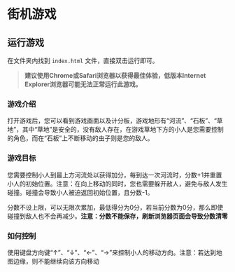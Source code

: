 街机游戏
===============================

## 运行游戏

在文件夹内找到 `index.html` 文件，直接双击运行即可。

> **建议使用Chrome或Safari浏览器以获得最佳体验，低版本Internet Explorer浏览器可能无法正常运行此游戏。**

### **游戏介绍**

打开游戏后，您可以看到游戏画面以及计分板，游戏地形有“河流”、“石板”、“草地”，其中“草地”是安全的，没有敌人存在，在游戏草地下方的小人是您需要控制的角色，而在“石板”上不断移动的虫子则是您的敌人。

### **游戏目标**

您需要控制小人到最上方河流处以获得加分，每到达一次河流时，分数+1并重置小人的初始位置。注意：在向上移动的同时，您也需要躲开敌人，避免与敌人发生碰撞。碰撞会导致小人被迫返回初始位置，且分数-1。

分数不设上限，可以无限次累加，最低得分为0分，若当前分数为0分，那么即使碰撞到敌人也不会再减少。**注意：分数不能保存，刷新浏览器页面会导致分数清零**

### **如何控制**

使用键盘方向键“↑”、“↓”、“←”、“→”来控制小人的移动方向。注意：若达到地图边缘，则不能继续向该方向移动
